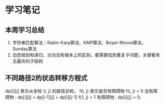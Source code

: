 # 学习笔记

## 本周学习总结
1. 字符串匹配算法：Rabin-Karp算法、KMP算法、Boyer-Moore算法、Sunday算法
2. 动态规划和递归、分治没有根本上的区别，都需要找到重复子问题，关键看有无最优的子结构

## 不同路径2的状态转移方程式
dp[i][j] 表示从坐标 (i, j) 的路径总和，
f(i, j) 表示是否有障碍物
f(i, j) = 0 没有障碍物 : dp[i][j] = dp[i-1][j] + dp[i][j-1]
f(1, j) = 1 有障碍物 : dp[i][j] = 0;
